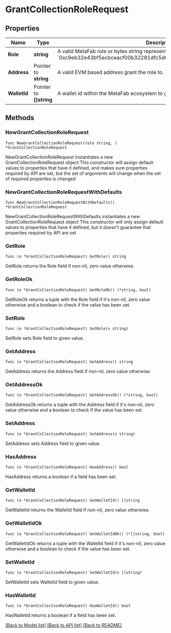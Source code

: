 # GrantCollectionRoleRequest

## Properties

Name | Type | Description | Notes
------------ | ------------- | ------------- | -------------
**Role** | **string** | A valid MetaFab role or bytes string representing a role, such as &#x60;minter&#x60; or &#x60;0xc9eb32e43bf5ecbceacf00b32281dfc5d6d700a0db676ea26ccf938a385ac3b7&#x60; | 
**Address** | Pointer to **string** | A valid EVM based address grant the role to. | [optional] 
**WalletId** | Pointer to **[]string** | A wallet id within the MetaFab ecosystem to grant the role to. | [optional] 

## Methods

### NewGrantCollectionRoleRequest

`func NewGrantCollectionRoleRequest(role string, ) *GrantCollectionRoleRequest`

NewGrantCollectionRoleRequest instantiates a new GrantCollectionRoleRequest object
This constructor will assign default values to properties that have it defined,
and makes sure properties required by API are set, but the set of arguments
will change when the set of required properties is changed

### NewGrantCollectionRoleRequestWithDefaults

`func NewGrantCollectionRoleRequestWithDefaults() *GrantCollectionRoleRequest`

NewGrantCollectionRoleRequestWithDefaults instantiates a new GrantCollectionRoleRequest object
This constructor will only assign default values to properties that have it defined,
but it doesn't guarantee that properties required by API are set

### GetRole

`func (o *GrantCollectionRoleRequest) GetRole() string`

GetRole returns the Role field if non-nil, zero value otherwise.

### GetRoleOk

`func (o *GrantCollectionRoleRequest) GetRoleOk() (*string, bool)`

GetRoleOk returns a tuple with the Role field if it's non-nil, zero value otherwise
and a boolean to check if the value has been set.

### SetRole

`func (o *GrantCollectionRoleRequest) SetRole(v string)`

SetRole sets Role field to given value.


### GetAddress

`func (o *GrantCollectionRoleRequest) GetAddress() string`

GetAddress returns the Address field if non-nil, zero value otherwise.

### GetAddressOk

`func (o *GrantCollectionRoleRequest) GetAddressOk() (*string, bool)`

GetAddressOk returns a tuple with the Address field if it's non-nil, zero value otherwise
and a boolean to check if the value has been set.

### SetAddress

`func (o *GrantCollectionRoleRequest) SetAddress(v string)`

SetAddress sets Address field to given value.

### HasAddress

`func (o *GrantCollectionRoleRequest) HasAddress() bool`

HasAddress returns a boolean if a field has been set.

### GetWalletId

`func (o *GrantCollectionRoleRequest) GetWalletId() []string`

GetWalletId returns the WalletId field if non-nil, zero value otherwise.

### GetWalletIdOk

`func (o *GrantCollectionRoleRequest) GetWalletIdOk() (*[]string, bool)`

GetWalletIdOk returns a tuple with the WalletId field if it's non-nil, zero value otherwise
and a boolean to check if the value has been set.

### SetWalletId

`func (o *GrantCollectionRoleRequest) SetWalletId(v []string)`

SetWalletId sets WalletId field to given value.

### HasWalletId

`func (o *GrantCollectionRoleRequest) HasWalletId() bool`

HasWalletId returns a boolean if a field has been set.


[[Back to Model list]](../README.md#documentation-for-models) [[Back to API list]](../README.md#documentation-for-api-endpoints) [[Back to README]](../README.md)


